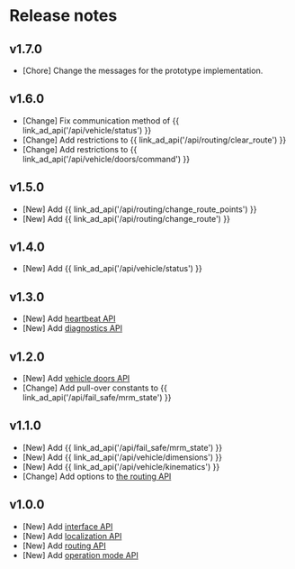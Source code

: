 # Release notes

## v1.7.0

- [Chore] Change the messages for the prototype implementation.

## v1.6.0

- [Change] Fix communication method of {{ link_ad_api('/api/vehicle/status') }}
- [Change] Add restrictions to {{ link_ad_api('/api/routing/clear_route') }}
- [Change] Add restrictions to {{ link_ad_api('/api/vehicle/doors/command') }}

## v1.5.0

- [New] Add {{ link_ad_api('/api/routing/change_route_points') }}
- [New] Add {{ link_ad_api('/api/routing/change_route') }}

## v1.4.0

- [New] Add {{ link_ad_api('/api/vehicle/status') }}

## v1.3.0

- [New] Add [heartbeat API](./features/heartbeat.md)
- [New] Add [diagnostics API](./features/diagnostics.md)

## v1.2.0

- [New] Add [vehicle doors API](./features/vehicle-doors.md)
- [Change] Add pull-over constants to {{ link_ad_api('/api/fail_safe/mrm_state') }}

## v1.1.0

- [New] Add {{ link_ad_api('/api/fail_safe/mrm_state') }}
- [New] Add {{ link_ad_api('/api/vehicle/dimensions') }}
- [New] Add {{ link_ad_api('/api/vehicle/kinematics') }}
- [Change] Add options to [the routing API](./features/routing.md)

## v1.0.0

- [New] Add [interface API](./features/interface.md)
- [New] Add [localization API](./features/localization.md)
- [New] Add [routing API](./features/routing.md)
- [New] Add [operation mode API](./features/operation_mode.md)
